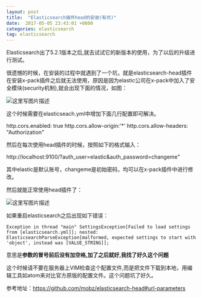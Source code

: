```yaml
---
layout: post
title:  "Elasticsearch插件head的安装(有坑)"
date:  2017-05-05 23:43:01 +0800
categories: elasticsearch
tag: elasticsearch
---
```


Elasticsearch出了5.2.1版本之后,就去试试它的新版本的使用，为了以后的升级进行测试。

很遗憾的时候，在安装的过程中就遇到了一个坑，就是elasticsearch-head插件在安装x-pack插件之后就无法使用，原因是因为elastic公司在x-pack中加入了安全模块(security机制),就会出现下面的情况，如图：

![这里写图片描述](http://img.blog.csdn.net/20170221151921072?watermark/2/text/aHR0cDovL2Jsb2cuY3Nkbi5uZXQvdTAxMjMzMjczNQ==/font/5a6L5L2T/fontsize/400/fill/I0JBQkFCMA==/dissolve/70/gravity/SouthEast)

这个时候需要在elasticseach.yml中增加下面几行配置即可解决。

http.cors.enabled: true
http.cors.allow-origin:'*'
http.cors.allow-headers: "Authorization"

然后在每次使用head插件的时候，按照如下的格式输入：

http://localhost:9100/?auth_user=elastic&auth_password=changeme”

其中elastic是默认账号，changeme是初始密码，均可以在x-pack插件中进行修改。

然后就能正常使用head插件了：

![这里写图片描述](http://img.blog.csdn.net/20170221154033909?watermark/2/text/aHR0cDovL2Jsb2cuY3Nkbi5uZXQvdTAxMjMzMjczNQ==/font/5a6L5L2T/fontsize/400/fill/I0JBQkFCMA==/dissolve/70/gravity/SouthEast)

如果重启elasticsearch之后出现如下错误：

    Exception in thread "main" SettingsException[Failed to load settings from [elasticsearch.yml]]; nested: ElasticsearchParseException[malformed, expected settings to start with 'object', instead was [VALUE_STRING]];

意思是**参数的冒号前后没有加空格,加了之后就好,我找了好久这个问题**

这个时候请不要在服务器上VIM检查这个配置文件,而是把文件下载到本地，用编辑工具如atom来对比官方原版的配置文件。这个问题坑了好久。

参考地址：https://github.com/mobz/elasticsearch-head#url-parameters

